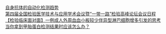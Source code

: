   
[自身抗体的自动化检测趋势](http://www.dianyue.me/archives/383/rrury7a0faugdik9/)  
[第四届全国检验医学技术与应用学术会议暨“一带一路”检验高峰论坛会议日程](http://www.dianyue.me/archives/374/8reb73esm9om5jp3/)  
[【检验临床面对面】一例成人外周血血小板较少伴异型淋巴细胞增多引发的思考](http://www.dianyue.me/archives/395/dqvex7g9uman3zm1/)  
[当你拿到甲胎蛋白检测结果时应该怎么办？](http://www.dianyue.me/archives/444/5hfby9lh25b3z4gt/)